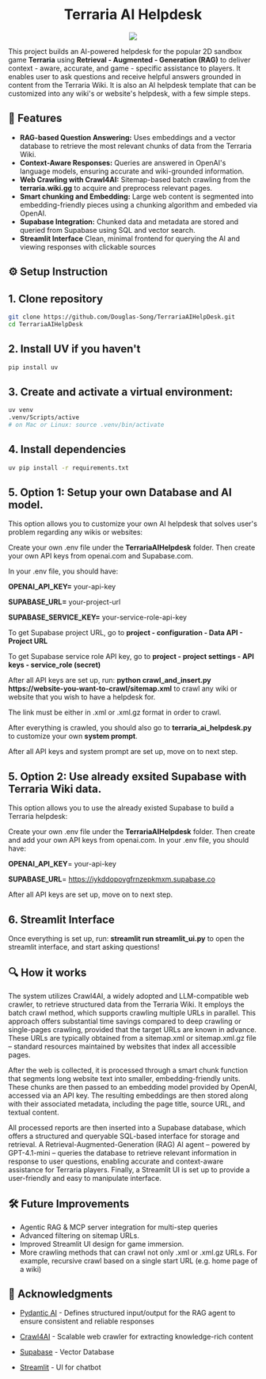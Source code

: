 <h1 align="center">Terraria AI Helpdesk</h1>

<p align="center">
  <a href="#"><img src="https://static.wikia.nocookie.net/terraria_gamepedia/images/a/a4/NewPromoLogo.png/revision/latest?cb=20200506135559"></a>
</p>

This project builds an AI-powered helpdesk for the popular 2D sandbox game **Terraria** using **Retrieval - Augmented - Generation (RAG)**
to deliver context - aware, accurate, and game - specific assistance to players. It enables user to ask questions and receive helpful answers grounded in
content from the Terraria Wiki. It is also an AI helpdesk template that can be customized into any wiki's or website's helpdesk, with a few simple steps.

## 📌 Features
- **RAG-based Question Answering:** Uses embeddings and a vector database to retrieve the most relevant chunks of data from the Terraria Wiki.
- **Context-Aware Responses:** Queries are answered in OpenAI's language models, ensuring accurate and wiki-grounded information.
- **Web Crawling with Crawl4AI:** Sitemap-based batch crawling from the **terraria.wiki.gg** to acquire and preprocess relevant pages.
- **Smart chunking and Embedding:** Large web content is segmented into embedding-friendly pieces using a chunking algorithm and embeded via OpenAI.
- **Supabase Integration:** Chunked data and metadata are stored and queried from Supabase using SQL and vector search.
- **Streamlit Interface** Clean, minimal frontend for querying the AI and viewing responses with clickable sources

## ⚙️ Setup Instruction

## 1. Clone repository

```bash
git clone https://github.com/Douglas-Song/TerrariaAIHelpDesk.git
cd TerrariaAIHelpDesk
```

## 2. Install UV if you haven't
```bash
pip install uv
```

## 3. Create and activate a virtual environment:
```bash
uv venv
.venv/Scripts/active
# on Mac or Linux: source .venv/bin/activate
```

## 4. Install dependencies
```bash
uv pip install -r requirements.txt
```

## 5. Option 1: Setup your own Database and AI model.
This option allows you to customize your own AI helpdesk that solves user's problem regarding any wikis or websites:

Create your own .env file under the **TerrariaAIHelpdesk** folder. Then create your own API keys from openai.com and Supabase.com.

In your .env file, you should have:

**OPENAI_API_KEY=** your-api-key

**SUPABASE_URL=** your-project-url

**SUPABASE_SERVICE_KEY=** your-service-role-api-key

To get Supabase project URL, go to **project - configuration - Data API - Project URL**

To get Supabase service role API key, go to **project - project settings - API keys - service_role (secret)**

After all API keys are set up, run: **python crawl_and_insert.py https://website-you-want-to-crawl/sitemap.xml**
to crawl any wiki or website that you wish to have a helpdesk for.

The link must be either in .xml or .xml.gz format in order to crawl.

After everything is crawled, you should also go to **terraria_ai_helpdesk.py** to customize your own **system prompt**.

After all API keys and system prompt are set up, move on to next step.

## 5. Option 2: Use already exsited Supabase with Terraria Wiki data.
This option allows you to use the already existed Supabase to build a Terraria helpdesk:

Create your own .env file under the **TerrariaAIHelpdesk** folder. Then create and add your own API keys from openai.com.
In your .env file, you should have:

**OPENAI_API_KEY**= your-api-key

**SUPABASE_URL**= https://iykddopovgfrnzepkmxm.supabase.co

After all API keys are set up, move on to next step.

## 6. Streamlit Interface
Once everything is set up, run: **streamlit run streamlit_ui.py** to open the streamlit interface, and start asking questions!


## 🔍 How it works
The system utilizes Crawl4AI, a widely adopted and LLM-compatible web crawler, to retrieve structured data from the Terraria Wiki. It employs the batch crawl method, which supports crawling multiple URLs in parallel. This approach offers substantial time savings compared to deep crawling or single-pages crawling, provided that the target URLs are known in advance. These URLs are typically obtained from a sitemap.xml or sitemap.xml.gz file – standard resources maintained by websites that index all accessible pages. 

After the web is collected, it is processed through a smart chunk function that segments long website text into smaller, embedding-friendly units. These chunks are then passed to an embedding model provided by OpenAI, accessed via an API key. The resulting embeddings are then stored along with their associated metadata, including the page title, source URL, and textual content. 

All processed reports are then inserted into a Supabase database, which offers a structured and queryable SQL-based interface for storage and retrieval. A Retrieval-Augmented-Generation (RAG) AI agent – powered by GPT-4.1-mini – queries the database to retrieve relevant information in response to user questions, enabling accurate and context-aware assistance for Terraria players. Finally, a Streamlit UI is set up to provide a user-friendly and easy to manipulate interface.

## 🛠️ Future Improvements
- Agentic RAG & MCP server integration for multi-step queries
- Advanced filtering on sitemap URLs.
- Improved Streamlit UI design for game immersion.
- More crawling methods that can crawl not only .xml or .xml.gz URLs. For example, recursive crawl based on a single start URL (e.g. home page of a wiki)

## 🌟 Acknowledgments
- [Pydantic AI](https://ai.pydantic.dev/) - Defines structured input/output for the RAG agent to ensure consistent and reliable responses

- [Crawl4AI](https://docs.crawl4ai.com/) - Scalable web crawler for extracting knowledge-rich content

- [Supabase](https://supabase.com/) - Vector Database

- [Streamlit](https://streamlit.io/) - UI for chatbot
